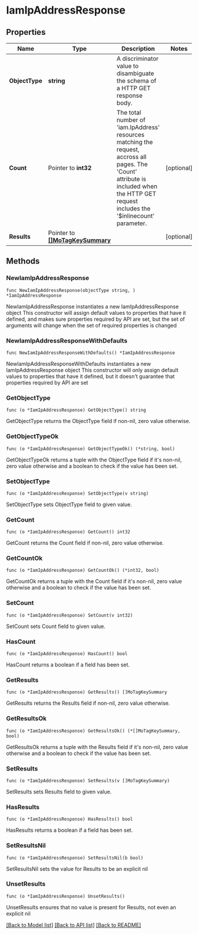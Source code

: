 # IamIpAddressResponse

## Properties

Name | Type | Description | Notes
------------ | ------------- | ------------- | -------------
**ObjectType** | **string** | A discriminator value to disambiguate the schema of a HTTP GET response body. | 
**Count** | Pointer to **int32** | The total number of &#39;iam.IpAddress&#39; resources matching the request, accross all pages. The &#39;Count&#39; attribute is included when the HTTP GET request includes the &#39;$inlinecount&#39; parameter. | [optional] 
**Results** | Pointer to [**[]MoTagKeySummary**](MoTagKeySummary.md) |  | [optional] 

## Methods

### NewIamIpAddressResponse

`func NewIamIpAddressResponse(objectType string, ) *IamIpAddressResponse`

NewIamIpAddressResponse instantiates a new IamIpAddressResponse object
This constructor will assign default values to properties that have it defined,
and makes sure properties required by API are set, but the set of arguments
will change when the set of required properties is changed

### NewIamIpAddressResponseWithDefaults

`func NewIamIpAddressResponseWithDefaults() *IamIpAddressResponse`

NewIamIpAddressResponseWithDefaults instantiates a new IamIpAddressResponse object
This constructor will only assign default values to properties that have it defined,
but it doesn't guarantee that properties required by API are set

### GetObjectType

`func (o *IamIpAddressResponse) GetObjectType() string`

GetObjectType returns the ObjectType field if non-nil, zero value otherwise.

### GetObjectTypeOk

`func (o *IamIpAddressResponse) GetObjectTypeOk() (*string, bool)`

GetObjectTypeOk returns a tuple with the ObjectType field if it's non-nil, zero value otherwise
and a boolean to check if the value has been set.

### SetObjectType

`func (o *IamIpAddressResponse) SetObjectType(v string)`

SetObjectType sets ObjectType field to given value.


### GetCount

`func (o *IamIpAddressResponse) GetCount() int32`

GetCount returns the Count field if non-nil, zero value otherwise.

### GetCountOk

`func (o *IamIpAddressResponse) GetCountOk() (*int32, bool)`

GetCountOk returns a tuple with the Count field if it's non-nil, zero value otherwise
and a boolean to check if the value has been set.

### SetCount

`func (o *IamIpAddressResponse) SetCount(v int32)`

SetCount sets Count field to given value.

### HasCount

`func (o *IamIpAddressResponse) HasCount() bool`

HasCount returns a boolean if a field has been set.

### GetResults

`func (o *IamIpAddressResponse) GetResults() []MoTagKeySummary`

GetResults returns the Results field if non-nil, zero value otherwise.

### GetResultsOk

`func (o *IamIpAddressResponse) GetResultsOk() (*[]MoTagKeySummary, bool)`

GetResultsOk returns a tuple with the Results field if it's non-nil, zero value otherwise
and a boolean to check if the value has been set.

### SetResults

`func (o *IamIpAddressResponse) SetResults(v []MoTagKeySummary)`

SetResults sets Results field to given value.

### HasResults

`func (o *IamIpAddressResponse) HasResults() bool`

HasResults returns a boolean if a field has been set.

### SetResultsNil

`func (o *IamIpAddressResponse) SetResultsNil(b bool)`

 SetResultsNil sets the value for Results to be an explicit nil

### UnsetResults
`func (o *IamIpAddressResponse) UnsetResults()`

UnsetResults ensures that no value is present for Results, not even an explicit nil

[[Back to Model list]](../README.md#documentation-for-models) [[Back to API list]](../README.md#documentation-for-api-endpoints) [[Back to README]](../README.md)


